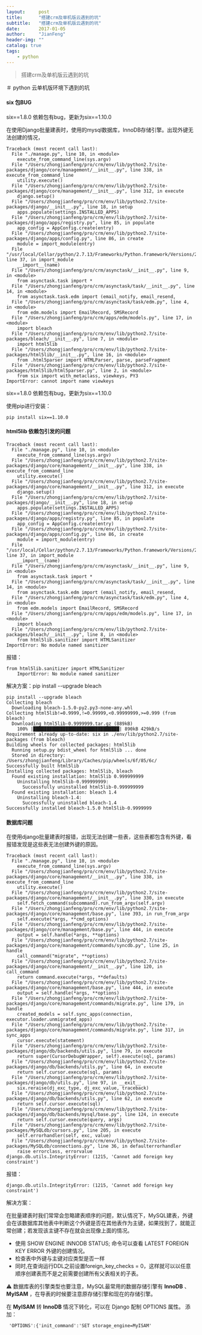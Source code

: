 ```yaml
---
layout:     post
title:      "搭建crm及单机版云遇到的坑"
subtitle:   "搭建crm及单机版云遇到的坑"
date:       2017-01-05
author:     "JianFeng"
header-img: ""
catalog: true
tags:
    - python
---
```


> 搭建crm及单机版云遇到的坑


＃ python 云单机版环境下遇到的坑

#### six 包BUG

six==1.8.0 依赖包有bug，更新为six==1.10.0

在使用Django批量建表时，使用的mysql数据库，InnoDB存储引擎。出现外键无法创建的情况，

	Traceback (most recent call last):
	  File "./manage.py", line 10, in <module>
	    execute_from_command_line(sys.argv)
	  File "/Users/zhongjianfeng/pro/crm/env/lib/python2.7/site-packages/django/core/management/__init__.py", line 338, in execute_from_command_line
	    utility.execute()
	  File "/Users/zhongjianfeng/pro/crm/env/lib/python2.7/site-packages/django/core/management/__init__.py", line 312, in execute
	    django.setup()
	  File "/Users/zhongjianfeng/pro/crm/env/lib/python2.7/site-packages/django/__init__.py", line 18, in setup
	    apps.populate(settings.INSTALLED_APPS)
	  File "/Users/zhongjianfeng/pro/crm/env/lib/python2.7/site-packages/django/apps/registry.py", line 85, in populate
	    app_config = AppConfig.create(entry)
	  File "/Users/zhongjianfeng/pro/crm/env/lib/python2.7/site-packages/django/apps/config.py", line 86, in create
	    module = import_module(entry)
	  File "/usr/local/Cellar/python/2.7.13/Frameworks/Python.framework/Versions/2.7/lib/python2.7/importlib/__init__.py", line 37, in import_module
	    __import__(name)
	  File "/Users/zhongjianfeng/pro/crm/asynctask/__init__.py", line 9, in <module>
	    from asynctask.task import *
	  File "/Users/zhongjianfeng/pro/crm/asynctask/task/__init__.py", line 14, in <module>
	    from asynctask.task.edm import (email_notify, email_resend,
	  File "/Users/zhongjianfeng/pro/crm/asynctask/task/edm.py", line 4, in <module>
	    from edm.models import EmailRecord, SMSRecord
	  File "/Users/zhongjianfeng/pro/crm/apps/edm/models.py", line 17, in <module>
	    import bleach
	  File "/Users/zhongjianfeng/pro/crm/env/lib/python2.7/site-packages/bleach/__init__.py", line 7, in <module>
	    import html5lib
	  File "/Users/zhongjianfeng/pro/crm/env/lib/python2.7/site-packages/html5lib/__init__.py", line 16, in <module>
	    from .html5parser import HTMLParser, parse, parseFragment
	  File "/Users/zhongjianfeng/pro/crm/env/lib/python2.7/site-packages/html5lib/html5parser.py", line 2, in <module>
	    from six import with_metaclass, viewkeys, PY3
	ImportError: cannot import name viewkeys

	
six==1.8.0 依赖包有bug，更新为six==1.10.0

使用pip进行安装：

	pip install six==1.10.0
	

#### html5lib 依赖包引发的问题

	Traceback (most recent call last):
	  File "./manage.py", line 10, in <module>
	    execute_from_command_line(sys.argv)
	  File "/Users/zhongjianfeng/pro/crm/env/lib/python2.7/site-packages/django/core/management/__init__.py", line 338, in execute_from_command_line
	    utility.execute()
	  File "/Users/zhongjianfeng/pro/crm/env/lib/python2.7/site-packages/django/core/management/__init__.py", line 312, in execute
	    django.setup()
	  File "/Users/zhongjianfeng/pro/crm/env/lib/python2.7/site-packages/django/__init__.py", line 18, in setup
	    apps.populate(settings.INSTALLED_APPS)
	  File "/Users/zhongjianfeng/pro/crm/env/lib/python2.7/site-packages/django/apps/registry.py", line 85, in populate
	    app_config = AppConfig.create(entry)
	  File "/Users/zhongjianfeng/pro/crm/env/lib/python2.7/site-packages/django/apps/config.py", line 86, in create
	    module = import_module(entry)
	  File "/usr/local/Cellar/python/2.7.13/Frameworks/Python.framework/Versions/2.7/lib/python2.7/importlib/__init__.py", line 37, in import_module
	    __import__(name)
	  File "/Users/zhongjianfeng/pro/crm/asynctask/__init__.py", line 9, in <module>
	    from asynctask.task import *
	  File "/Users/zhongjianfeng/pro/crm/asynctask/task/__init__.py", line 14, in <module>
	    from asynctask.task.edm import (email_notify, email_resend,
	  File "/Users/zhongjianfeng/pro/crm/asynctask/task/edm.py", line 4, in <module>
	    from edm.models import EmailRecord, SMSRecord
	  File "/Users/zhongjianfeng/pro/crm/apps/edm/models.py", line 17, in <module>
	    import bleach
	  File "/Users/zhongjianfeng/pro/crm/env/lib/python2.7/site-packages/bleach/__init__.py", line 8, in <module>
	    from html5lib.sanitizer import HTMLSanitizer
	ImportError: No module named sanitizer
	
	
	
报错：

	from html5lib.sanitizer import HTMLSanitizer
		ImportError: No module named sanitizer


解决方案：pip install --upgrade bleach


	pip install --upgrade bleach
	Collecting bleach
	  Downloading bleach-1.5.0-py2.py3-none-any.whl
	Collecting html5lib!=0.9999,!=0.99999,<0.99999999,>=0.999 (from bleach)
	  Downloading html5lib-0.9999999.tar.gz (889kB)
	    100% |████████████████████████████████| 890kB 429kB/s
	Requirement already up-to-date: six in ./env/lib/python2.7/site-packages (from bleach)
	Building wheels for collected packages: html5lib
	  Running setup.py bdist_wheel for html5lib ... done
	  Stored in directory: /Users/zhongjianfeng/Library/Caches/pip/wheels/6f/85/6c/
	Successfully built html5lib
	Installing collected packages: html5lib, bleach
	  Found existing installation: html5lib 0.999999999
	    Uninstalling html5lib-0.999999999:
	      Successfully uninstalled html5lib-0.999999999
	  Found existing installation: bleach 1.4
	    Uninstalling bleach-1.4:
	      Successfully uninstalled bleach-1.4
	Successfully installed bleach-1.5.0 html5lib-0.9999999
	
	
#### 数据库问题
在使用django批量建表时报错，出现无法创建一些表，这些表都包含有外键，看报错发现是这些表无法创建外键的原因。

	Traceback (most recent call last):
	  File "./manage.py", line 10, in <module>
	    execute_from_command_line(sys.argv)
	  File "/Users/zhongjianfeng/pro/crm/env/lib/python2.7/site-packages/django/core/management/__init__.py", line 338, in execute_from_command_line
	    utility.execute()
	  File "/Users/zhongjianfeng/pro/crm/env/lib/python2.7/site-packages/django/core/management/__init__.py", line 330, in execute
	    self.fetch_command(subcommand).run_from_argv(self.argv)
	  File "/Users/zhongjianfeng/pro/crm/env/lib/python2.7/site-packages/django/core/management/base.py", line 393, in run_from_argv
	    self.execute(*args, **cmd_options)
	  File "/Users/zhongjianfeng/pro/crm/env/lib/python2.7/site-packages/django/core/management/base.py", line 444, in execute
	    output = self.handle(*args, **options)
	  File "/Users/zhongjianfeng/pro/crm/env/lib/python2.7/site-packages/django/core/management/commands/syncdb.py", line 25, in handle
	    call_command("migrate", **options)
	  File "/Users/zhongjianfeng/pro/crm/env/lib/python2.7/site-packages/django/core/management/__init__.py", line 120, in call_command
	    return command.execute(*args, **defaults)
	  File "/Users/zhongjianfeng/pro/crm/env/lib/python2.7/site-packages/django/core/management/base.py", line 444, in execute
	    output = self.handle(*args, **options)
	  File "/Users/zhongjianfeng/pro/crm/env/lib/python2.7/site-packages/django/core/management/commands/migrate.py", line 179, in handle
	    created_models = self.sync_apps(connection, executor.loader.unmigrated_apps)
	  File "/Users/zhongjianfeng/pro/crm/env/lib/python2.7/site-packages/django/core/management/commands/migrate.py", line 317, in sync_apps
	    cursor.execute(statement)
	  File "/Users/zhongjianfeng/pro/crm/env/lib/python2.7/site-packages/django/db/backends/utils.py", line 79, in execute
	    return super(CursorDebugWrapper, self).execute(sql, params)
	  File "/Users/zhongjianfeng/pro/crm/env/lib/python2.7/site-packages/django/db/backends/utils.py", line 64, in execute
	    return self.cursor.execute(sql, params)
	  File "/Users/zhongjianfeng/pro/crm/env/lib/python2.7/site-packages/django/db/utils.py", line 97, in __exit__
	    six.reraise(dj_exc_type, dj_exc_value, traceback)
	  File "/Users/zhongjianfeng/pro/crm/env/lib/python2.7/site-packages/django/db/backends/utils.py", line 62, in execute
	    return self.cursor.execute(sql)
	  File "/Users/zhongjianfeng/pro/crm/env/lib/python2.7/site-packages/django/db/backends/mysql/base.py", line 124, in execute
	    return self.cursor.execute(query, args)
	  File "/Users/zhongjianfeng/pro/crm/env/lib/python2.7/site-packages/MySQLdb/cursors.py", line 205, in execute
	    self.errorhandler(self, exc, value)
	  File "/Users/zhongjianfeng/pro/crm/env/lib/python2.7/site-packages/MySQLdb/connections.py", line 36, in defaulterrorhandler
	    raise errorclass, errorvalue
	django.db.utils.IntegrityError: (1215, 'Cannot add foreign key constraint')
	
报错：

	django.db.utils.IntegrityError: (1215, 'Cannot add foreign key constraint')

解决方案：

在批量建表时我们常常会忽略建表顺序的问题，默认情况下，MySQL建表，外键会在该数据库其他表中判断这个外键是否在其他表作为主键，如果找到了，就能正常创建；若发现该主键不存在就会出现像上面的情况。

- 使用 SHOW ENGINE INNODB STATUS; 命令可以查看 LATEST FOREIGN KEY ERROR 外键的创建情况。
- 检查表中外键与主键对应类型是否一样
- 同时,在查询运行DDL之前设置foreign_key_checks = 0，这样就可以以任意顺序创建表而不是之前需要创建所有父表相关的子表。

⚠️ 数据库表的引擎类型也要注意，MySQL最常用的数据存储引擎有 **InnoDB** 、 **MyISAM** ，在导表的时候要注意原存储引擎和现在的存储引擎。

在 **MyISAM** 转 **InnoDB** 情况下转化，可以在 Django 配制 OPTIONS 属性。
添加：

	 'OPTIONS':{'init_command':'SET storage_engine=MyISAM'







